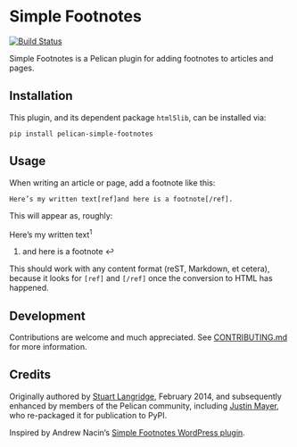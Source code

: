 Simple Footnotes
================

[![Build Status](https://github.com/pelican-plugins/simple-footnotes/workflows/build/badge.svg)](https://github.com/pelican-plugins/simple-footnotes/actions)

Simple Footnotes is a Pelican plugin for adding footnotes to articles and pages.

Installation
------------

This plugin, and its dependent package `html5lib`, can be installed via:

    pip install pelican-simple-footnotes

Usage
-----

When writing an article or page, add a footnote like this:

    Here’s my written text[ref]and here is a footnote[/ref].

This will appear as, roughly:

Here’s my written text<sup>1</sup>

 1. and here is a footnote ↩

This should work with any content format (reST, Markdown, et cetera), because
it looks for `[ref]` and `[/ref]` once the conversion to HTML has happened.

Development
-----------

Contributions are welcome and much appreciated. See [CONTRIBUTING.md][] for more
information.

Credits
-------

Originally authored by [Stuart Langridge](https://kryogenix.org/), February 2014,
and subsequently enhanced by members of the Pelican community, including
[Justin Mayer](https://justinmayer.com/), who re-packaged it for publication to
PyPI.

Inspired by Andrew Nacin’s [Simple Footnotes WordPress plugin](https://wordpress.org/plugins/simple-footnotes/).


[CONTRIBUTING.md]: https://github.com/pelican-plugins/simple-footnotes/blob/master/CONTRIBUTING.md
